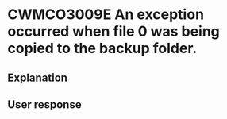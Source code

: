 # CWMCO3009E An exception occurred when file 0 was being copied to the backup folder.

## Explanation

## User response